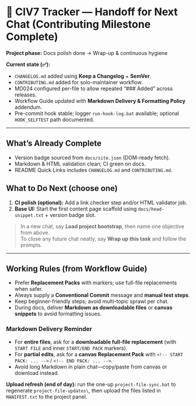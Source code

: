 <!-- START FILE: chat_handoff.md -->
# 🧭 CIV7 Tracker — Handoff for Next Chat (Contributing Milestone Complete)

**Project phase:** Docs polish done → Wrap-up & continuous hygiene

**Current state (✅):**

- `CHANGELOG.md` added using **Keep a Changelog** + **SemVer**.
- `CONTRIBUTING.md` added for solo-maintainer workflow.
- MD024 configured per-file to allow repeated “### Added” across releases.
- Workflow Guide updated with **Markdown Delivery & Formatting Policy** addendum.
- Pre-commit hook stable; logger `run-hook-log.bat` available; optional `HOOK_SELFTEST` path documented.

---

## What’s Already Complete

- Version badge sourced from `docs/site.json` (DOM-ready fetch).
- Markdown & HTML validation clean; CI green on docs.
- README Quick Links includes `CHANGELOG.md` and `CONTRIBUTING.md`.

## What to Do Next (choose one)

1) **CI polish (optional):** Add a link checker step and/or HTML validator job.  
2) **Base UI:** Start the first content page scaffold using `docs/head-snippet.txt` + version badge slot.

> In a new chat, say **Load project bootstrap**, then name one objective from above.  
> To close any future chat neatly, say **Wrap up this task** and follow the prompts.

---

## Working Rules (from Workflow Guide)

- Prefer **Replacement Packs** with markers; use full-file replacements when safer.  
- Always supply a **Conventional Commit** message and **manual test steps**.  
- Keep beginner-friendly steps; avoid multi-topic sprawl per chat.  
- During docs, deliver **Markdown as downloadable files** or **canvas snippets** to avoid formatting issues.

<!-- START PACK: chat_handoff.md (Markdown delivery reminder) -->
<!-- Replace this block if the reminder text changes -->
### Markdown Delivery Reminder

- For **entire files**, ask for a **downloadable full-file replacement** (with `START FILE` and inner `START/END PACK` markers).  
- For **partial edits**, ask for a **canvas Replacement Pack** with `<!-- START PACK: ... -->` / `<!-- END PACK: ... -->`.  
- Avoid long Markdown in plain chat—copy/paste from canvas or download instead.
<!-- END PACK: chat_handoff.md (Markdown delivery reminder) -->

**Upload refresh (end of day):** run the one-up `project-file-sync.bat` to regenerate `project-file-updates\`, then upload the files listed in `MANIFEST.txt` to the project panel.
<!-- END FILE: chat_handoff.md -->
